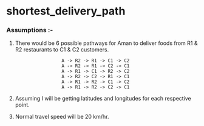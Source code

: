 # shortest_delivery_path

<h3>Assumptions :-</h3>

1. There would be 6 possible pathways for Aman to deliver foods from R1 & R2 restaurants to C1 & C2 customers.

                        A -> R2 -> R1 -> C1 -> C2
                        A -> R2 -> R1 -> C2 -> C1
                        A -> R1 -> C1 -> R2 -> C2
                        A -> R2 -> C2 -> R1 -> C1
                        A -> R1 -> R2 -> C1 -> C2
                        A -> R1 -> R2 -> C2 -> C1

2. Assuming I will be getting latitudes and longitudes for each respective point.

3. Normal travel speed will be 20 km/hr.
